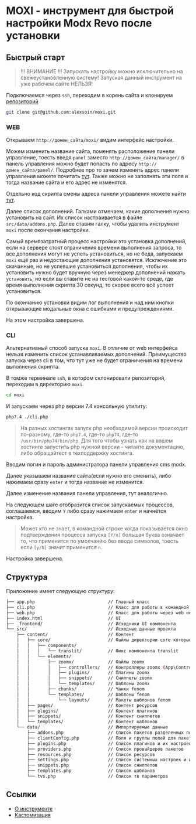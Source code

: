 # MOXI - инструмент для быстрой настройки Modx Revo после установки

## Быстрый старт

> !!! ВНИМАНИЕ !!!
> Запускать настройку можно исключительно на свежеустановленную систему! Запуская данный инструмент на уже рабочем сайте НЕЛЬЗЯ!

Подключаемся через `ssh`, переходим в корень сайта и клонируем [репозиторий](https://github.com/alexsoin/moxi)

```bash
git clone git@github.com:alexsoin/moxi.git
```

### WEB

Открываем `http://домен_сайта/moxi/` видим интерфейс настройки.

Можем изменить название сайта, поменять расположение панели управление, тоесть введя `panel` заместо `http://домен_сайта/manager/` в панель управления можно будет попасть по адресу `http://домен_сайта/panel/`. Подробнее про то зачем изменять адрес панели управления можете почитать [тут](https://zencod.ru/articles/harden-modx-revo). Также можно не заполнять эти поля и тогда название сайта и его адрес не изменятся.

Отдельно код скрипта смены адреса панели управления можете найти [тут](https://zencod.ru/gists/modx-rename-manager/).

Далее список дополнений. Галками отмечаем, какие дополнения нужно установить на сайт. Их список настраивается в файле `src/data/addons.php`. Далее ставим галку, чтобы удалить инструмент `moxi` после окончания настройки.

Самый времязатратный процесс настройки это установка дополнений, если на сервере стоят ограничения времени выполнения запроса, то все дополнения могут не успеть установиться, но не беда, запускаем `moxi` ещё раз и недостающие дополнения установятся. Исключение это скачанные, но не успевшие установиться дополнения, чтобы их установить нужно будет вручную через менеджер дополнений нажать `установить`, но если вы ставите не на тестовой какой-то среде, где время выполнения скрипта 30 секунд, то скорее всего всё успеет установиться.

По окончанию установки видим лог выполнения и над ним кнопки открывающие модальные окна с ошибками и предупреждениями.

На этом настройка завершена.

### CLI

Альтернативный способ запуска `moxi`. В отличие от web интерфейса нельзя изменить список устанавливаемых дополнений. Преимущество запуска через cli в том, что тут уже не будет ограничения на времени выполнения скрипта.

В томже терминале `ssh`, в котором склонировали репозиторий, переходим в директорию `moxi`.

```bash
cd moxi
```

И запускаем через php версии 7.4 консольную утилиту:

```bash
php7.4 ./cli.php
```

> На разных хостингах запуск php необходимой версии происходит по-разному, где-то `php7.4`, где-то `php74`, где-то `/usr/bin/php74/bin/php`. Для того чтобы узнать как на вашем хостинге запустить php нужной версии - читайте документацию, либо обращайтест в техподдержку хостинга.

Вводим логин и пароль администратора панели управления cms modx.

Далее указываем название сайта(если нужно его сменить), либо нажимаем сразу `enter` и тогда название не изменится.

Далее изменение названия панели управления, тут аналогично.

На следующем шаге отобразится список запускаемых процессов,  соглашаемся, вводим `Y` либо сразу нажимаем `enter` и начнётся настройка.

> Может кто не знает, в командной строке когда показывается окно подтверждения процесса запуска `[Y/n]` большая буква означает то, что применится по умолчанию без ввода символов, тоесть если `[y/N]` значит применится `n`.

Настройка завершена.

## Структура

Приложение имеет следующую структуру:

```bash
├── app.php                            // Главный класс
├── cli.php                            // Класс для работы в командной строке
├── web.php                            // Класс для работы через web интерфейс
├── index.html                         // UI
├── _frontend/                         // Исходники UI компонента
└── src/                               // Исходные данные проекта
    ├── content/                       // Контент
    │   ├── core/                      // Файлы директории core которые будут скопированы на сайт
    │   │   ├── components/
    │   │   │   └── translit/          // Фикс компонента translit
    │   │   └── elements/
    │   │       ├── zoomx/             // Файлы zoomx
    │   │       │   ├── controllers/   // Контроллеры zoomx (App\Controllers)
    │   │       │   ├── plugins/       // Плагины zoomx
    │   │       │   ├── snippets/      // Сниппеты zoomx
    │   │       │   └── templates/     // Шаблоны zoomx
    │   │       ├── chunks/            // Чанки fenom
    │   │       └── templates/         // Шаблоны fenom
    │   │           └── layouts/       // Макеты шаблонов fenom
    │   ├── pages/                     // Контент ресурсов
    │   ├── plugins/                   // Контент плагинов
    │   ├── snippets/                  // Контент сниппетов
    │   └── templates/                 // Контент шаблонов
    └── data/                          // Импортируемые данные
        ├── addons.php                 // Список пакетов разделенных по провайдерам
        ├── clientConfig.php           // Поля и группы полей для пакета ClientConfig
        ├── plugins.php                // Список плагинов и их настроек
        ├── providers.php              // Список провайдеров пакетов
        ├── resources.php              // Список ресурсов
        ├── settings.php               // Список системных настроек и их значений
        ├── snippets.php               // Список сниппетов
        ├── templates.php              // Список шаблонов
        └── tvs.php                    // Список тв параметров
```

## Ссылки

- [О инструменте](https://zencod.ru/articles/moxi/)
- [Кастомизация](https://zencod.ru/articles/moxi-settings/)
